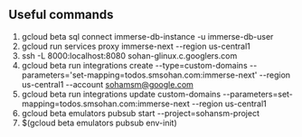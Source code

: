 ## Useful commands

1. gcloud beta sql connect immerse-db-instance -u immerse-db-user
2. gcloud run services proxy immerse-next --region us-central1
3. ssh -L 8000:localhost:8080 sohan-glinux.c.googlers.com
4. gcloud beta run integrations create --type=custom-domains --parameters='set-mapping=todos.smsohan.com:immerse-next' --region us-central1 --account sohamsm@google.com
5. gcloud beta run integrations update custom-domains --parameters=set-mapping=todos.smsohan.com:immerse-next --region us-central1
6. gcloud beta emulators pubsub start --project=sohansm-project
7. $(gcloud beta emulators pubsub env-init)